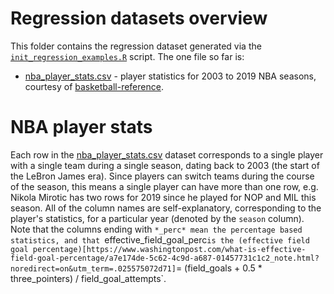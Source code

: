 # Regression datasets overview

This folder contains the regression dataset generated via the [`init_regression_examples.R`](https://github.com/ryurko/CMSACamp/blob/master/R/init_regression_examples.R)
script. The one file so far is:

* [nba_player_stats.csv](https://raw.githubusercontent.com/ryurko/CMSACamp/master/data/regression_examples/nba_player_stats.csv) - player statistics for 2003 to 2019 NBA seasons, courtesy of [basketball-reference](https://www.basketball-reference.com/leagues/NBA_2019_totals.html).

# NBA player stats

Each row in the [nba_player_stats.csv](https://raw.githubusercontent.com/ryurko/CMSACamp/master/data/regression_examples/nba_player_stats.csv) dataset corresponds to a single player with a single team during a single season, dating back to 2003 (the start of the LeBron James era). Since players can switch teams during the course of the season, this means a single player can have more than one row, e.g. Nikola Mirotic has two rows for 2019 since he played for NOP and MIL this season. 
All of the column names are self-explanatory, corresponding to the player's statistics,
for a particular year (denoted by the `season` column). Note that the columns
ending with `*_perc* mean the percentage based statistics, and that `effective_field_goal_perc`
is the (effective field goal percentage)[https://www.washingtonpost.com/what-is-effective-field-goal-percentage/a7e174de-5c62-4c9d-a687-01457731c1c2_note.html?noredirect=on&utm_term=.025575072d71] `= (field_goals + 0.5 * three_pointers) / field_goal_attempts`.


